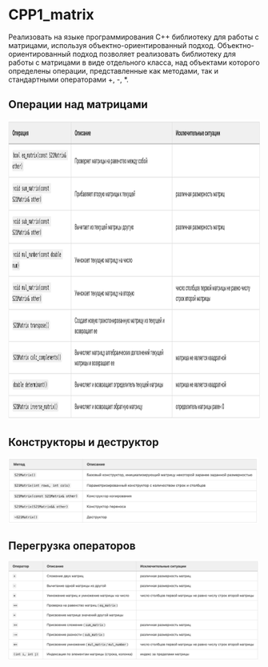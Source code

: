 # CPP1_matrix

 Реализовать на языке программирования С++ библиотеку для работы с матрицами,  используя объектно-ориентированный подход. Объектно-ориентированный подход позволяет реализовать библиотеку для работы с матрицами в виде отдельного класса, над объектами которого определены операции, представленные как методами, так и стандартными операторами +, -, *.

## Операции над матрицами

<img src="images/calc1.png" width="600" height="600"/>

## Конструкторы и деструктор

<img src="images/calc2.png" alt="network_route" width="500"/>

## Перегрузка операторов

<img src="images/calc3.png" alt="network_route" width="500"/>
